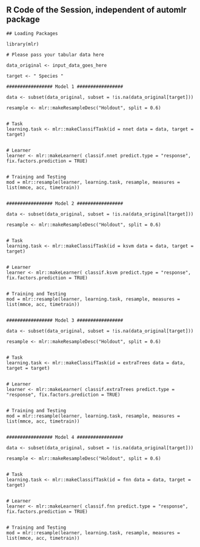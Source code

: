 R Code of the Session, independent of automlr package
-----------------------------------------------------

    ## Loading Packages

    library(mlr)

    # Please pass your tabular data here

    data_original <- input_data_goes_here

    target <- " Species "

    ################# Model 1 ################# 

    data <- subset(data_original, subset = !is.na(data_original[target]))

    resample <- mlr::makeResampleDesc("Holdout", split = 0.6)


    # Task
    learning.task <- mlr::makeClassifTask(id = nnet data = data, target = target)


    # Learner
    learner <- mlr::makeLearner( classif.nnet predict.type = "response", fix.factors.prediction = TRUE)


    # Training and Testing
    mod = mlr::resample(learner, learning.task, resample, measures = list(mmce, acc, timetrain))


    ################# Model 2 ################# 

    data <- subset(data_original, subset = !is.na(data_original[target]))

    resample <- mlr::makeResampleDesc("Holdout", split = 0.6)


    # Task
    learning.task <- mlr::makeClassifTask(id = ksvm data = data, target = target)


    # Learner
    learner <- mlr::makeLearner( classif.ksvm predict.type = "response", fix.factors.prediction = TRUE)


    # Training and Testing
    mod = mlr::resample(learner, learning.task, resample, measures = list(mmce, acc, timetrain))


    ################# Model 3 ################# 

    data <- subset(data_original, subset = !is.na(data_original[target]))

    resample <- mlr::makeResampleDesc("Holdout", split = 0.6)


    # Task
    learning.task <- mlr::makeClassifTask(id = extraTrees data = data, target = target)


    # Learner
    learner <- mlr::makeLearner( classif.extraTrees predict.type = "response", fix.factors.prediction = TRUE)


    # Training and Testing
    mod = mlr::resample(learner, learning.task, resample, measures = list(mmce, acc, timetrain))


    ################# Model 4 ################# 

    data <- subset(data_original, subset = !is.na(data_original[target]))

    resample <- mlr::makeResampleDesc("Holdout", split = 0.6)


    # Task
    learning.task <- mlr::makeClassifTask(id = fnn data = data, target = target)


    # Learner
    learner <- mlr::makeLearner( classif.fnn predict.type = "response", fix.factors.prediction = TRUE)


    # Training and Testing
    mod = mlr::resample(learner, learning.task, resample, measures = list(mmce, acc, timetrain))
